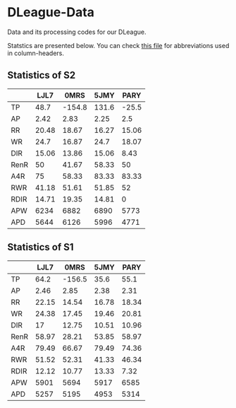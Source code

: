 # DLeague-Data

Data and its processing codes for our DLeague.

Statstics are presented below. You can check [this file](./docs/abbr_reference.md) for abbreviations used in column-headers.

## Statistics of S2

|      |    LJL7 |    0MRS |    5JMY |    PARY |
|------|---------|---------|---------|---------|
| TP   |   48.7  | -154.8  |  131.6  |  -25.5  |
| AP   |    2.42 |    2.83 |    2.25 |    2.5  |
| RR   |   20.48 |   18.67 |   16.27 |   15.06 |
| WR   |   24.7  |   16.87 |   24.7  |   18.07 |
| DIR  |   15.06 |   13.86 |   15.06 |    8.43 |
| RenR |   50    |   41.67 |   58.33 |   50    |
| A4R  |   75    |   58.33 |   83.33 |   83.33 |
| RWR  |   41.18 |   51.61 |   51.85 |   52    |
| RDIR |   14.71 |   19.35 |   14.81 |    0    |
| APW  | 6234    | 6882    | 6890    | 5773    |
| APD  | 5644    | 6126    | 5996    | 4771    |

## Statistics of S1

|      |    LJL7 |    0MRS |    5JMY |    PARY |
|------|---------|---------|---------|---------|
| TP   |   64.2  | -156.5  |   35.6  |   55.1  |
| AP   |    2.46 |    2.85 |    2.38 |    2.31 |
| RR   |   22.15 |   14.54 |   16.78 |   18.34 |
| WR   |   24.38 |   17.45 |   19.46 |   20.81 |
| DIR  |   17    |   12.75 |   10.51 |   10.96 |
| RenR |   58.97 |   28.21 |   53.85 |   58.97 |
| A4R  |   79.49 |   66.67 |   79.49 |   74.36 |
| RWR  |   51.52 |   52.31 |   41.33 |   46.34 |
| RDIR |   12.12 |   10.77 |   13.33 |    7.32 |
| APW  | 5901    | 5694    | 5917    | 6585    |
| APD  | 5257    | 5195    | 4953    | 5314    |
